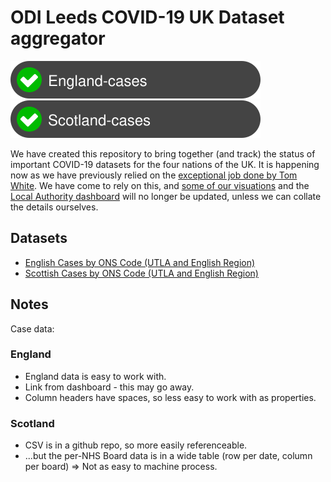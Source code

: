 # ODI Leeds COVID-19 UK Dataset aggregator

![](./badges/England-cases.svg)
![](./badges/Scotland-cases.svg)

We have created this repository to bring together (and track) the status of important COVID-19
datasets for the four nations of the UK. It is happening now as we have previously relied on
the [exceptional job done by Tom White](https://github.com/tomwhite/covid-19-uk-data). We have
come to rely on this, and
[some of our visuations](https://odileeds.github.io/covid-19/LocalAuthorities/hexmap.html) and the
[Local Authority dashboard](https://odileeds.github.io/covid-19/LocalAuthorities/) will no longer
be updated, unless we can collate the details ourselves.

## Datasets

* [English Cases by ONS Code (UTLA and English Region)](./data/england-cases.csv)
* [Scottish Cases by ONS Code (UTLA and English Region)](./data/scotland-cases.csv)

## Notes

Case data:

### England

* England data is easy to work with.
* Link from dashboard - this may go away.
* Column headers have spaces, so less easy to work with as properties.

### Scotland

* CSV is in a github repo, so more easily referenceable.
* ...but the per-NHS Board data is in a wide table (row per date, column per board) => Not as easy to machine process.
